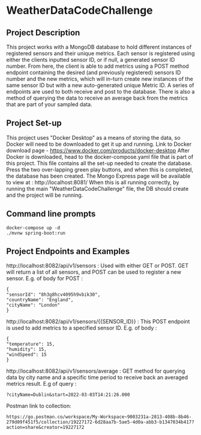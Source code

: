# WeatherDataCodeChallenge
## Project Description
This project works with a MongoDB database to hold different instances of registered sensors and their unique metrics.
Each sensor is registered using either the clients inputted sensor ID, or if null, a generated sensor ID number. From here, the client is able to add metrics using a POST method endpoint containing the desired (and previously registered) sensors ID number and the new metrics, which will in-turn create new instances of the same sensor ID but with a new auto-generated unique Metric ID.
A series of endpoints are used to both receive and post to the database. There is also a method of querying the data to receive an average back from the metrics that are part of your sampled data.

## Project Set-up
This project uses "Docker Desktop" as a means of storing the data, so Docker will need to be downloaded to get it up and running.
Link to Docker download page - https://www.docker.com/products/docker-desktop
After Docker is downloaded, head to the docker-compose.yaml file that is part of this project. This file contains all the set-up needed to create the database. Press the two over-lapping green play buttons, and when this is completed, the database has been created.
The Mongo Express page will be available to view at : http://localhost:8081/
When this is all running correctly, by running the main "WeatherDataCodeChallenge" file, the DB should create and the project will be running.

## Command line prompts 
```
docker-compose up -d
./mvnw spring-boot:run
```

## Project Endpoints and Examples
http://localhost:8082/api/v1/sensors : Used with either GET or POST. GET will return a list of all sensors, and POST can be used to register a new sensor. E.g. of body for POST : 
```
{
"sensorId": "8h3g8hcv4095h9vbik30",
"countryName": "England",
"cityName": "London"
}
```

http://localhost:8082/api/v1/sensors/{{SENSOR_ID}} : This POST endpoint is used to add metrics to a specified sensor ID. E.g. of body :
```
{
"temperature": 15,
"humidity": 15,
"windSpeed": 15
}
```

http://localhost:8082/api/v1/sensors/average : GET method for querying data by city name and a specific time period to receive back an averaged metrics result. E.g of query :
```
?cityName=Dublin&start=2022-03-03T14:21:26.000
```

Postman link to collection: 
```
https://go.postman.co/workspace/My-Workspace~9003231a-2813-408b-8b46-279d09f451f5/collection/19227172-6d28aa7b-5ae5-4d0a-abb3-b1347034b417?action=share&creator=19227172
```
